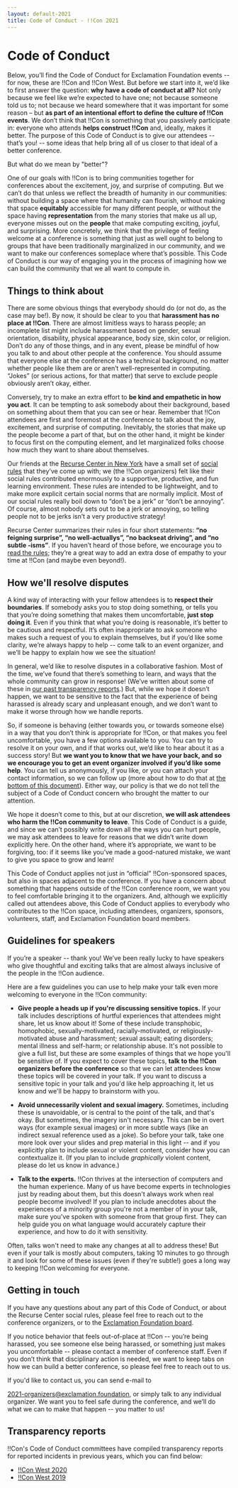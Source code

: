 ```yaml
---
layout: default-2021
title: Code of Conduct - !!Con 2021
---
```


# Code of Conduct

Below, you’ll find the Code of Conduct for Exclamation Foundation events --
for now, these are !!Con and !!Con West.  But before we start into it, we’d
like to first answer the question: **why have a code of conduct at all?**  Not
only because we feel like we’re expected to have one; not because someone
told us to; not because we heard somewhere that it was important for some
reason – but **as part of an intentional effort to define the culture of !!Con
events**.  We don’t think that !!Con is something that you passively
participate in: everyone who attends **helps construct !!Con** and, ideally,
makes it better.  The purpose of this Code of Conduct is to give our
attendees -- that’s you! -- some ideas that help bring all of us closer to
that ideal of a better conference.

But what do we mean by "better"?

One of our goals with !!Con is to bring communities together for conferences
about the excitement, joy, and surprise of computing.  But we can’t do that
unless we reflect the breadth of humanity in our communities: without
building a space where that humanity can flourish, without making that space
**equitably** accessible for many different people, or without the space having
**representation** from the many stories that make us all up, everyone misses
out on the **people** that make computing exciting, joyful, and surprising. 
More concretely, we think that the privilege of feeling welcome at a
conference is something that just as well ought to belong to groups that
have been traditionally marginalized in our community, and we want to make
our conferences someplace where that’s possible.  This Code of Conduct is
our way of engaging you in the process of imagining how we can build the
community that we all want to compute in.

## Things to think about

There are some obvious things that everybody should do (or not do, as the
case may be!).  By now, it should be clear to you that **harassment has no
place at !!Con**.  There are almost limitless ways to harass people; an
incomplete list might include harassment based on gender, sexual
orientation, disability, physical appearance, body size, skin color, or
religion.  Don’t do any of those things, and in any event, please be mindful
of how you talk to and about other people at the conference.  You should
assume that everyone else at the conference has a technical background, no
matter whether people like them are or aren’t well-represented in computing. 
“Jokes” (or serious actions, for that matter) that serve to exclude people
obviously aren’t okay, either.

Conversely, try to make an extra effort to **be kind and empathetic in how you
act**.  It can be tempting to ask somebody about their background, based on
something about them that you can see or hear.  Remember that !!Con
attendees are first and foremost at the conference to talk about the joy,
excitement, and surprise of computing.  Inevitably, the stories that make up
the people become a part of that, but on the other hand, it might be kinder
to focus first on the computing element, and let marginalized folks choose
how much they want to share about themselves.

Our friends at the [Recurse Center in New York](https://www.recurse.com/)
have a small set of [social
rules](https://www.recurse.com/manual#sub-sec-social-rules) that they’ve
come up with; we (the !!Con organizers) felt like their social rules
contributed enormously to a supportive, productive, and fun learning
environment.  These rules are intended to be lightweight, and to make more
explicit certain social norms that are normally implicit.  Most of our
social rules really boil down to “don’t be a jerk” or “don’t be annoying”. 
Of course, almost nobody sets out to be a jerk or annoying, so telling
people not to be jerks isn’t a very productive strategy!

Recurse Center summarizes their rules in four short statements: **“no feigning
surprise”, “no well-actuallys”, “no backseat driving”, and “no subtle
-isms”**.  If you haven’t heard of those before, we encourage you to [read the
rules](https://www.recurse.com/manual#sub-sec-social-rules); they’re a great
way to add an extra dose of empathy to your time at !!Con (and maybe even
beyond!).

## How we'll resolve disputes

A kind way of interacting with your fellow attendees is to **respect their
boundaries**.  If somebody asks you to stop doing something, or tells you that
you’re doing something that makes them uncomfortable, **just stop doing it**. 
Even if you think that what you’re doing is reasonable, it’s better to be
cautious and respectful.  It’s often inappropriate to ask someone who makes
such a request of you to explain themselves, but if you’d like some clarity,
we’re always happy to help -- come talk to an event organizer, and we’ll be
happy to explain how we see the situation!

In general, we’d like to resolve disputes in a collaborative fashion.  Most
of the time, we’ve found that there’s something to learn, and ways that the
whole community can grow in response!  (We’ve written about some of these in
[our past transparency reports](#transparency-reports).)  But, while we hope it doesn’t
happen, we want to be sensitive to the fact that the experience of being
harassed is already scary and unpleasant enough, and we don’t want to make
it worse through how we handle reports.

So, if someone is behaving (either towards you, or towards someone else) in
a way that you don’t think is appropriate for !!Con, or that makes you feel
uncomfortable, you have a few options available to you.  You can try to
resolve it on your own, and if that works out, we’d like to hear about it as
a success story!  But **we want you to know that we have your back, and so we
encourage you to get an event organizer involved if you’d like some help**. 
You can tell us anonymously, if you like, or you can attach your contact
information, so we can follow up (more about how to do that at [the bottom
of this document](#getting-in-touch)).  Either way, our policy is that we do not tell the
subject of a Code of Conduct concern who brought the matter to our
attention.

We hope it doesn’t come to this, but at our discretion, **we will ask
attendees who harm the !!Con community to leave**.  This Code of Conduct is a
guide, and since we can’t possibly write down all the ways you can hurt
people, we may ask attendees to leave for reasons that we didn’t write down
explicitly here.  On the other hand, where it’s appropriate, we want to be
forgiving, too: if it seems like you’ve made a good-natured mistake, we want
to give you space to grow and learn!

This Code of Conduct applies not just in “official” !!Con-sponsored spaces,
but also in spaces adjacent to the conference.  If you have a concern about
something that happens outside of the !!Con conference room, we want you to
feel comfortable bringing it to the organizers.  And, although we explicitly
called out attendees above, this Code of Conduct applies to everybody who
contributes to the !!Con space, including attendees, organizers, sponsors,
volunteers, staff, and Exclamation Foundation board members.

## Guidelines for speakers

If you’re a speaker -- thank you!  We’ve been really lucky to have speakers
who give thoughtful and exciting talks that are almost always inclusive of
the people in the !!Con audience.

Here are a few guidelines you can use to help make your talk even more
welcoming to everyone in the !!Con community:

* **Give people a heads up if you're discussing sensitive topics.**  If your
  talk includes descriptions of hurtful experiences that attendees might
  share, let us know about it!  Some of these include transphobic,
  homophobic, sexually-motivated, racially-motivated, or
  religiously-motivated abuse and harassment; sexual assault; eating
  disorders; mental illness and self-harm; or relationship abuse.  It's not
  possible to give a full list, but these are some examples of things that
  we hope you'll be sensitive of.  If you expect to cover these topics, **talk
  to the !!Con organizers before the conference** so that we can let attendees
  know these topics will be covered in your talk.  If you want to discuss a
  sensitive topic in your talk and you'd like help approaching it, let us
  know and we'll be happy to brainstorm with you.

* **Avoid unnecessarily violent and sexual imagery.**  Sometimes, including
  these is unavoidable, or is central to the point of the talk, and that's
  okay.  But sometimes, the imagery isn't necessary.  This can be in overt
  ways (for example sexual images) or in more subtle ways (like an indirect
  sexual reference used as a joke).  So before your talk, take one more look
  over your slides and prep material in this light -- and if you explicitly
  plan to include sexual or violent content, consider how you can
  contextualize it.  (If you plan to include
  *graphically* violent content, please do let us know in advance.)

* **Talk to the experts.**  !!Con thrives at the intersection of computers
  and the human experience.  Many of us have become experts in technologies
  just by reading about them, but this doesn't always work when real people
  become involved!  If you plan to include anecdotes about the experiences
  of a minority group you're not a member of in your talk, make sure you've
  spoken with someone from that group first.  They can help guide you on
  what language would accurately capture their experience, and how to do it
  with sensitivity.

Often, talks won't need to make any changes at all to address these!  But
even if your talk is mostly about computers, taking 10 minutes to go through
it and look for some of these issues (even if they're subtle!) goes a long
way to keeping !!Con welcoming for everyone.

## Getting in touch

If you have any questions about any part of this Code of Conduct, or about
the Recurse Center social rules, please feel free to reach out to the
conference organizers, or to the [Exclamation Foundation
board](mailto:board@exclamation.foundation).

If you notice behavior that feels out-of-place at !!Con -- you’re being
harassed, you see someone else being harassed, or something just makes you
uncomfortable -- please contact a member of conference staff.  Even if you
don’t think that disciplinary action is needed, we want to keep tabs on how
we can build a better conference, so please feel free to reach out to us.

<!-- TODO: You can use the below form to contact us, with or without your
name.  Or, --> If you'd like to contact us, you can send e-mail to
[2021-organizers@exclamation.foundation](mailto:2021-organizers@exclamation.foundation),
or simply talk to any individual organizer.  We want you to feel safe during
the conference, and we’ll do what we can to make that happen -- you matter
to us!

<!-- NOT FOR ONLINE !!CONS

## Venue

Our gracious hosts request that you please keep your shoes on, do not sit on
credenzas or any furniture that is not a chair/couch, do not run, do not move
furniture without permission, including desks, and please discard your trash in
the closest receptacle. We want to make sure that we leave the venue clean and
respect the space that we're in.

-->

## Transparency reports

!!Con's Code of Conduct committees have compiled transparency reports for
reported incidents in previous years, which you can find below:

* [!!Con West 2020](http://bangbangcon.com/west/conduct-transparency/)
* [!!Con West 2019](http://bangbangcon.com/west/2019/conduct-transparency/)

<!-- ## Transparency reports

!!Con's Code of Conduct committee has compiled a [transparency
report](/2019/conduct-transparency) for reported incidents in 2019. -->

<!-- TODO
## Report a violation (with or without your name)
-->

<!-- TODO: generalize this to the !F Code of Conduct

TODO: Do we actually want to make this cc0?  Consider:

https://modelviewculture.com/pieces/a-code-of-conduct-is-not-enough

## License

The !!Con Code of Conduct is under a [Creative Commons
Zero](http://creativecommons.org/about/cc0) license.

-->